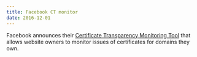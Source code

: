 ```yaml
---
title: Facebook CT monitor
date: 2016-12-01
---
```


Facebook announces their [Certificate Transparency Monitoring Tool](https://www.facebook.com/notes/protect-the-graph/introducing-our-certificate-transparency-monitoring-tool/1811919779048165/) that allows website owners to monitor issues of certificates for domains they own.
